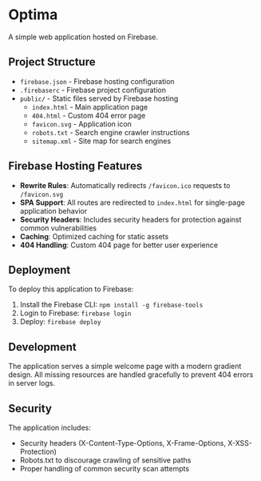 # Optima

A simple web application hosted on Firebase.

## Project Structure

- `firebase.json` - Firebase hosting configuration
- `.firebaserc` - Firebase project configuration
- `public/` - Static files served by Firebase hosting
  - `index.html` - Main application page
  - `404.html` - Custom 404 error page
  - `favicon.svg` - Application icon
  - `robots.txt` - Search engine crawler instructions
  - `sitemap.xml` - Site map for search engines

## Firebase Hosting Features

- **Rewrite Rules**: Automatically redirects `/favicon.ico` requests to `/favicon.svg`
- **SPA Support**: All routes are redirected to `index.html` for single-page application behavior
- **Security Headers**: Includes security headers for protection against common vulnerabilities
- **Caching**: Optimized caching for static assets
- **404 Handling**: Custom 404 page for better user experience

## Deployment

To deploy this application to Firebase:

1. Install the Firebase CLI: `npm install -g firebase-tools`
2. Login to Firebase: `firebase login`
3. Deploy: `firebase deploy`

## Development

The application serves a simple welcome page with a modern gradient design. All missing resources are handled gracefully to prevent 404 errors in server logs.

## Security

The application includes:
- Security headers (X-Content-Type-Options, X-Frame-Options, X-XSS-Protection)
- Robots.txt to discourage crawling of sensitive paths
- Proper handling of common security scan attempts